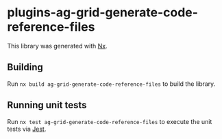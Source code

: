 # plugins-ag-grid-generate-code-reference-files

This library was generated with [Nx](https://nx.dev).

## Building

Run `nx build ag-grid-generate-code-reference-files` to build the library.

## Running unit tests

Run `nx test ag-grid-generate-code-reference-files` to execute the unit tests via [Jest](https://jestjs.io).
